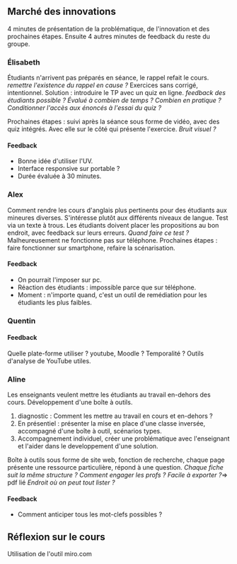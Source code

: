 ## Marché des innovations
4 minutes de présentation de la problématique, de l'innovation et des prochaines étapes.
Ensuite 4 autres minutes de feedback du reste du groupe.

### Élisabeth
Étudiants n'arrivent pas préparés en séance, le rappel refait le cours. *remettre l'existence du rappel en cause ?*
Exercices sans corrigé, intentionnel.
Solution : introduire le TP avec un quiz en ligne.
*feedback des étudiants possible ?*
*Évalué à combien de temps ? Combien en pratique ?*
*Conditionner l'accès aux énoncés à l'essai du quiz ?*

Prochaines étapes : suivi après la séance sous forme de vidéo, avec des quiz intégrés.
Avec elle sur le côté qui présente l'exercice. *Bruit visuel ?*

#### Feedback
- Bonne idée d'utiliser l'UV.
- Interface responsive sur portable ?
- Durée évaluée à 30 minutes.

### Alex
Comment rendre les cours d'anglais plus pertinents pour des étudiants aux mineures diverses.
S'intéresse plutôt aux différents niveaux de langue.
Test via un texte à trous. Les étudiants doivent placer les propositions au bon endroit, avec feedback sur leurs erreurs.
*Quand faire ce test ?*
Malheureusement ne fonctionne pas sur téléphone.
Prochaines étapes : faire fonctionner sur smartphone, refaire la scénarisation.

#### Feedback
- On pourrait l'imposer sur pc.
- Réaction des étudiants : impossible parce que sur téléphone.
- Moment : n'importe quand, c'est un outil de remédiation pour les étudiants les plus faibles.

### Quentin

#### Feedback
Quelle plate-forme utiliser ? youtube, Moodle ?
Temporalité ?
Outils d'analyse de YouTube utiles.

### Aline
Les enseignants veulent mettre les étudiants au travail en-dehors des cours.
Développement d'une boîte à outils.
1. diagnostic : Comment les mettre au travail en cours et en-dehors ?
2. En présentiel : présenter la mise en place d'une classe inversée, accompagné d'une boîte à outil, scénarios types.
3. Accompagnement individuel, créer une problématique avec l'enseignant et l'aider dans le developpement d'une solution.

Boîte à outils sous forme de site web, fonction de recherche, chaque page présente une ressource particulière, répond à une question.
*Chaque fiche suit la même structure ?*
*Comment engager les profs ?*
*Facile à exporter ?*=> pdf lié
*Endroit où on peut tout lister ?*

#### Feedback
- Comment anticiper tous les mot-clefs possibles ?

## Réflexion sur le cours
Utilisation de l'outil miro.com